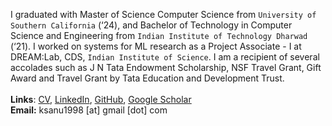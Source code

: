 I graduated with Master of Science Computer Science from `University of Southern California` (‘24), and Bachelor of Technology in Computer Science and Engineering from `Indian Institute of Technology Dharwad` (‘21). I worked on systems for ML research as a Project Associate - I at DREAM:Lab, CDS, `Indian Institute of Science`. I am a recipient of several accolades such as J N Tata Endowment Scholarship, NSF Travel Grant, Gift Award and Travel Grant by Tata Education and Development Trust.<br><br>
<b>Links</b>: [CV](https://ksanu1998.github.io/uploads/Sai_Anuroop_Kesanapalli_Resume.pdf), [LinkedIn](https://www.linkedin.com/in/ksanu1998), [GitHub](https://github.com/ksanu1998), [Google Scholar](https://scholar.google.com/citations?user=d9_YakoAAAAJ&hl=en&oi=ao)<br>
<b>Email:</b> ksanu1998 [at] gmail [dot] com
